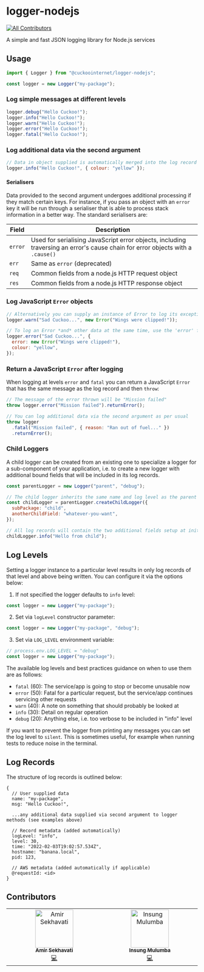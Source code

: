 # logger-nodejs
<!-- ALL-CONTRIBUTORS-BADGE:START - Do not remove or modify this section -->
[![All Contributors](https://img.shields.io/badge/all_contributors-2-orange.svg?style=flat-square)](#contributors-)
<!-- ALL-CONTRIBUTORS-BADGE:END -->

A simple and fast JSON logging library for Node.js services

## Usage

```javascript
import { Logger } from "@cuckoointernet/logger-nodejs";

const logger = new Logger("my-package");
```

### Log simple messages at different levels

```javascript
logger.debug("Hello Cuckoo!");
logger.info("Hello Cuckoo!");
logger.warn("Hello Cuckoo!");
logger.error("Hello Cuckoo!");
logger.fatal("Hello Cuckoo!");
```

### Log additional data via the second argument

```javascript
// Data in object supplied is automatically merged into the log record
logger.info("Hello Cuckoo!", { colour: "yellow" });
```

#### Serialisers

Data provided to the second argument undergoes additional processing if they match certain keys. For instance, if you pass an object with an `error` key it will be run through a serialiser that is able to process stack information in a better way. The standard serialisers are:

| Field   | Description                                                                                                                    |
| ------- | ------------------------------------------------------------------------------------------------------------------------------ |
| `error` | Used for serialising JavaScript error objects, including traversing an error's cause chain for error objects with a `.cause()` |
| `err`   | Same as `error` (deprecated)                                                                                                   |
| `req`   | Common fields from a node.js HTTP request object                                                                               |
| `res`   | Common fields from a node.js HTTP response object                                                                              |

### Log JavaScript `Error` objects

```javascript
// Alternatively you can supply an instance of Error to log its exception details via the second argument
logger.warn("Sad Cuckoo...", new Error("Wings were clipped!"));

// To log an Error *and* other data at the same time, use the 'error' field name
logger.error("Sad Cuckoo...", {
  error: new Error("Wings were clipped!"),
  colour: "yellow",
});
```

### Return a JavaScript `Error` after logging

When logging at levels `error` and `fatal` you can return a JavaScript `Error` that has the same message as the log record and then `throw`:

```javascript
// The message of the error thrown will be "Mission failed"
throw logger.error("Mission failed").returnError();

// You can log additional data via the second argument as per usual
throw logger
  .fatal("Mission failed", { reason: "Ran out of fuel..." })
  .returnError();
```

### Child Loggers

A child logger can be created from an existing one to specialize a logger for a sub-component of your application, i.e. to create a new logger with additional bound fields that will be included in its log records.

```javascript
const parentLogger = new Logger("parent", "debug");

// The child logger inherits the same name and log level as the parent
const childLogger = parentLogger.createChildLogger({
  subPackage: "child",
  anotherChildField: "whatever-you-want",
});

// All log records will contain the two additional fields setup at initialisation, ie: subPackage & anotherChildField
childLogger.info("Hello from child");
```

## Log Levels

Setting a logger instance to a particular level results in only log records of that level and above being written. You can configure it via the options below:

1. If not specified the logger defaults to `info` level:

```javascript
const logger = new Logger("my-package");
```

2. Set via `logLevel` constructor parameter:

```javascript
const logger = new Logger("my-package", "debug");
```

3. Set via `LOG_LEVEL` environment variable:

```javascript
// process.env.LOG_LEVEL = "debug"
const logger = new Logger("my-package");
```

The available log levels and best practices guidance on when to use them are as follows:

- `fatal` (60): The service/app is going to stop or become unusable now
- `error` (50): Fatal for a particular request, but the service/app continues servicing other requests
- `warn` (40): A note on something that should probably be looked at
- `info` (30): Detail on regular operation
- `debug` (20): Anything else, i.e. too verbose to be included in "info" level

If you want to prevent the logger from printing any messages you can set the log level to `silent`. This is sometimes useful, for example when running tests to reduce noise in the terminal.

## Log Records

The structure of log records is outlined below:

```
{
  // User supplied data
  name: "my-package",
  msg: "Hello Cuckoo!",

  ...any additional data supplied via second argument to logger methods (see examples above)

  // Record metadata (added automatically)
  logLevel: "info",
  level: 30,
  time: "2022-02-03T19:02:57.534Z",
  hostname: "banana.local",
  pid: 123,

  // AWS metadata (added automatically if applicable)
  @requestId: <id>
}
```

## Contributors

<!-- ALL-CONTRIBUTORS-LIST:START - Do not remove or modify this section -->
<!-- prettier-ignore-start -->
<!-- markdownlint-disable -->
<table>
  <tbody>
    <tr>
      <td align="center" valign="top" width="14.28%"><a href="https://github.com/sekhavati"><img src="https://avatars.githubusercontent.com/u/16732873?v=4?s=100" width="100px;" alt="Amir Sekhavati"/><br /><sub><b>Amir Sekhavati</b></sub></a><br /><a href="https://github.com/cuckoointernet/logger-nodejs/commits?author=sekhavati" title="Code">💻</a></td>
      <td align="center" valign="top" width="14.28%"><a href="https://github.com/InsungMulumba"><img src="https://avatars.githubusercontent.com/u/48129301?v=4?s=100" width="100px;" alt="Insung Mulumba"/><br /><sub><b>Insung Mulumba</b></sub></a><br /><a href="https://github.com/cuckoointernet/logger-nodejs/commits?author=InsungMulumba" title="Code">💻</a></td>
    </tr>
  </tbody>
</table>

<!-- markdownlint-restore -->
<!-- prettier-ignore-end -->

<!-- ALL-CONTRIBUTORS-LIST:END -->
<!-- prettier-ignore-start -->
<!-- markdownlint-disable -->

<!-- markdownlint-restore -->
<!-- prettier-ignore-end -->

<!-- ALL-CONTRIBUTORS-LIST:END -->

